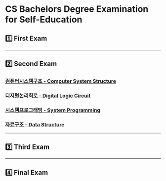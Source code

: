 # CS Bachelors Degree Examination for Self-Education

## :one: First Exam



---

## :two: Second Exam

### [컴퓨터시스템구조 - Computer System Structure](https://github.com/lisy0123/CS_Bachelors_Degree_Examination_for_Self-Education/blob/master/2/Computer_System_Structure.pdf)

### [디지털논리회로 - Digital Logic Circuit](https://github.com/lisy0123/CS_Bachelors_Degree_Examination_for_Self-Education/blob/master/2/Digital_Logic_Circuit.pdf)

### [시스템프로그래밍 - System Programming](https://github.com/lisy0123/CS_Bachelors_Degree_Examination_for_Self-Education/blob/master/2/System_Programming.pdf)

### [자료구조 - Data Structure](https://github.com/lisy0123/CS_Bachelors_Degree_Examination_for_Self-Education/blob/master/2/Data_structure/Data_Structure.pdf)

---

## :three: Third Exam



---

## :four: Final Exam

